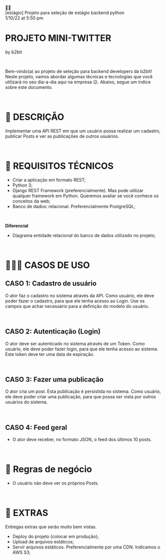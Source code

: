 <div class="cu-dashboard-doc-main__container ng-tns-c127-1 ng-star-inserted">
   <div class="cu-dashboard-doc-main__content ng-tns-c127-1">
      <cu-dashboard-doc-title class="cu-dashboard-doc-title ng-tns-c127-1">
         <div class="cu-dashboard-doc-title__inner">
            <!---->
            <div class="cu-dashboard-doc-title__avatar-container ng-star-inserted">
               <cu-doc-page-avatar _ngcontent-xjf-c146="" class="cu-dashboard-doc-title__avatar cu-doc-page-avatar ng-star-inserted">
                  <span class="cu-doc-page-avatar__emoji ng-star-inserted">
                  <span style="
                     font-size: inherit;
                     line-height: 1;
                     display: inline-block;
                     ">👩‍💻</span>
                  </span><!----><!----><!----><!----><!----><!----><!----><!----><!---->
               </cu-doc-page-avatar>
               <!---->
            </div>
            <!----><!---->
            <cu-editable class="cu-editable ng-star-inserted">
               <!----><!---->
               <div class="cu-dashboard-doc-title__text doc-no-edit ng-star-inserted">
                  [estágio] Projeto para seleção de estágio backend python<!----><!----><!---->
               </div>
               <!----><!---->
            </cu-editable>
            <!---->
         </div>
         <!---->
      </cu-dashboard-doc-title>
      <!---->
      <div class="cu-dashboard-doc-main__options ng-tns-c127-1 ng-star-inserted">
         <cu-page-authors-contributors-lazy-wrapper class="ng-tns-c127-1 ng-star-inserted" style="min-width: 0px;">
            <ngx-component-outlet-on-init-do-check class="ng-star-inserted"></ngx-component-outlet-on-init-do-check>
            <cu-page-authors-contributors class="cu-page-authors-contributors ng-star-inserted">
               <!----><!----><!----><!---->
               <cu-user-list-dropdown class="cu-user-list-dropdown">
                  <div cudropdown="" class="cu-dropdown">
                     <div cudropdowntoggle="" class="cu-dropdown__toggle cu-dropdown__toggle_disabled"></div>
                     <!---->
                  </div>
               </cu-user-list-dropdown>
            </cu-page-authors-contributors>
            <!----><!----><!---->
         </cu-page-authors-contributors-lazy-wrapper>
         <!---->
         <div class="cu-dashboard-doc-main__options-date ng-tns-c127-1 cu-dashboard-doc-main__options-date_public ng-star-inserted"> 1/10/22 at 5:50 pm </div>
         <!---->
      </div>
      <!----><!----><!---->
      <cu-document-page-content _ngcontent-xjf-c146="" class="cu-document-page-content ng-star-inserted" _nghost-xjf-c145="">
         <div _ngcontent-xjf-c145="" culinkhoverwrapper="" class="cu-editor-wrapper doc-editor">
            <div _ngcontent-xjf-c145="" class="cu-editor-content">
               <div _ngcontent-xjf-c145="" class="cu-editor ql-container ql-snow">
                  <div _ngcontent-xjf-c145="" class="ql-editor ql-editor-readonly">
                     <a class="cu-table-content__anchor" id="0"></a>
                     <h1 data-block-id="block-102e875f-4874-4f4b-bcea-fb5e8eaeefff" class="ql-align-center">PROJETO MINI-TWITTER</h1>
                     <p data-block-id="block-afec7297-31de-4a13-88e3-a7fb778cb830" class="ql-align-center">by b2bit</p>
                     <p data-block-id="block-ade507bc-34ae-4ce9-b032-10815bab11a6" class="ql-align-center"><br></p>
                     <p>	Bem-vindo(a) ao projeto de seleção para backend developers da b2bit! Neste projeto, vamos abordar algumas técnicas e tecnologias  que você utilizará no seu dia-a-dia aqui na empresa 😉. Abaixo, segue um índice sobre este documento. </p>
                     <p><br></p>
                     <a class="cu-table-content__anchor" id="1"></a>
                     <h1 data-block-id="block-49318963-4874-4a9d-a82d-0478ea75c129"><strong>🏁 DESCRIÇÃO</strong></h1>
                     <p data-block-id="block-38d08460-b1ee-450c-bf73-e5eae735af75" class="ql-align-justify">	Implementar uma API REST em que um usuário possa realizar um cadastro, publicar Posts e ver as publicações de outros usuários.</p>
                     <p><br></p>
                     <a class="cu-table-content__anchor" id="2"></a>
                     <h1 data-block-id="block-0abfbcab-24bd-4170-a212-c553d7c07a6a"><strong>📄 REQUISITOS TÉCNICOS</strong></h1>
                     <ul class="ql-rendered-list-container">
                        <li data-block-id="block-cb82b624-4ba8-4e5c-a6a7-305e77fa1afd" class="ql-rendered-bullet-list">Criar a aplicação em formato REST;</li>
                        <li data-block-id="block-0d87b2ea-4ecd-4a69-94e9-30e7ac0d09bb" class="ql-rendered-bullet-list">Python 3;</li>
                        <li data-block-id="block-5a663a55-c7db-4d93-8b3a-ee41f2c7a7eb" class="ql-rendered-bullet-list">Django REST Framework (preferencialmente). Mas pode utilizar qualquer framework em Python. Queremos avaliar se você conhece os conceitos da web;</li>
                        <li data-block-id="block-fc166f88-212d-455f-8132-d834d75b7c9c" class="ql-rendered-bullet-list">Banco de dados: relacional. Preferencialmente PostgreSQL;</li>
                     </ul>
                     <p><br></p>
                     <p><strong>Diferencial</strong></p>
                     <ul class="ql-rendered-list-container">
                        <li data-block-id="block-986e0cc8-4984-48b3-a8be-0467849682a9" class="ql-rendered-bullet-list">Diagrama entidade relacional do banco de dados utilizado no projeto;</li>
                     </ul>
                     <p><br></p>
                     <a class="cu-table-content__anchor" id="3"></a>
                     <h1 data-block-id="block-5a882aab-2b05-447d-bb14-619ad76e7236">👨🏼‍🏫 <strong>CASOS DE USO</strong></h1>
                     <a class="cu-table-content__anchor" id="4"></a>
                     <h2 data-block-id="block-643a8fe5-4bc5-486a-a20d-04fe13daa13b" class="ql-align-justify"><strong>CASO 1: Cadastro de usuário</strong></h2>
                     <p data-block-id="block-05ba35f3-764a-421c-97d8-e5812f20c725" class="ql-align-justify"><strong>	</strong>O ator faz o cadastro no sistema através da API. Como usuário, ele deve poder fazer o cadastro, para que ele tenha acesso ao Login. Use os campos que achar necessário para a definição do modelo do usuário.</p>
                     <p><br></p>
                     <a class="cu-table-content__anchor" id="5"></a>
                     <h2 data-block-id="block-712485e2-f284-4015-9661-7438bdeab27b" class="ql-align-justify"><strong>CASO 2: Autenticação (Login)</strong></h2>
                     <p data-block-id="block-1fad95df-7969-4e8e-aba9-feb559e939bc" class="ql-align-justify"><strong>	</strong>O ator deve ser autenticado no sistema através de um Token. Como usuário, ele deve poder fazer login, para que ele tenha acesso ao sistema. Este token deve ter uma data de expiração.</p>
                     <p><br></p>
                     <a class="cu-table-content__anchor" id="6"></a>
                     <h2 data-block-id="block-9f6fbd32-6571-4a93-8432-09a336ee8f05" class="ql-align-justify"><strong>CASO 3: Fazer uma publicação</strong></h2>
                     <p data-block-id="block-ae2186e6-85d6-425f-83ef-e580ee2031d0" class="ql-align-justify"><strong>	</strong>O ator cria um post. Esta publicação é persistida no sistema. Como usuário, ele deve poder criar uma publicação, para que possa ser vista por outros usuários do sistema.</p>
                     <p><br></p>
                     <a class="cu-table-content__anchor" id="7"></a>
                     <h2 data-block-id="block-0204e065-6330-4e96-95ad-8e3a18c77ae9" class="ql-align-justify"><strong>CASO 4: Feed geral</strong></h2>
                     <ul class="ql-rendered-list-container">
                        <li data-block-id="block-7eb8a496-e75e-4ed7-9267-be582a2bd5ff" class="ql-rendered-bullet-list ql-align-justify">O ator deve receber, no formato JSON, o feed dos últimos 10 posts.</li>
                     </ul>
                     <p data-block-id="block-de9dd6d6-7754-4382-8388-30534e2345c8" class="ql-align-justify"><br></p>
                     <p data-block-id="block-5a666e22-d74d-4369-a241-1918d26d5e59" class="ql-align-justify">
                     <a class="cu-table-content__anchor" id="8"></a>
                     <h1 data-block-id="block-1d0087ec-f994-4447-adff-e709d90570ec" class="ql-align-justify"><strong>📜 Regras de negócio</strong></h1>
                     <ul class="ql-rendered-list-container">
                        <li data-block-id="block-f4ab7503-79a5-4956-9ad1-eb6fe3f48434" class="ql-rendered-bullet-list">O usuário não deve ver os próprios Posts.</li>
                     </ul>
                     <p data-block-id="block-59dda979-53c6-4ed1-94d6-ec39169652bc" class="ql-align-justify"><br></p>
                     <p data-block-id="block-d3a349bd-4664-4272-824e-d5e0f1f52113" class="ql-align-justify">
                     <a class="cu-table-content__anchor" id="9"></a>
                     <h1 data-block-id="block-a1d9070c-de58-4559-9082-314271196e42" class="ql-align-justify">💯 EXTRAS</h1>
                     <p data-block-id="block-60d18ad3-e366-493e-bc89-cbdfb03a76a0" class="ql-align-justify">Entregas extras que serão muito bem vistas.</p>
                     <ul class="ql-rendered-list-container">
                        <li data-block-id="block-2ec35e8f-6e10-4c53-90d2-dfda3a276398" class="ql-rendered-bullet-list ql-align-justify">Deploy do projeto (colocar em produção);</li>
                        <li data-block-id="block-22de6eec-2c27-4b77-bf39-a0727850802a" class="ql-rendered-bullet-list ql-align-justify">Upload de arquivos estáticos;</li>
                        <li data-block-id="block-aad935e6-da59-44ec-b0c5-691601738a2e" class="ql-rendered-bullet-list ql-align-justify">Servir arquivos estáticos. Preferencialmente por uma CDN. Indicamos o AWS S3;</li>
                     </ul>
                    
                     
